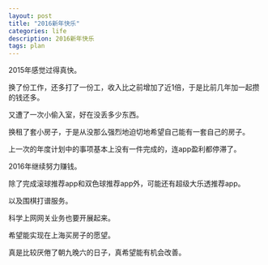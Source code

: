```yaml
---
layout: post
title: "2016新年快乐"
categories: life
description: 2016新年快乐
tags: plan
---
```

2015年感觉过得真快。

换了份工作，还多打了一份工，收入比之前增加了近1倍，于是比前几年加一起攒的钱还多。

又遭了一次小偷入室，好在没丢多少东西。

换租了套小房子，于是从没那么强烈地迫切地希望自己能有一套自己的房子。

上一次的年度计划中的事项基本上没有一件完成的，连app盈利都停滞了。

2016年继续努力赚钱。

除了完成滚球推荐app和双色球推荐app外，可能还有超级大乐透推荐app。

以及围棋打谱服务。

科学上网网关业务也要开展起来。

希望能实现在上海买房子的愿望。

真是比较厌倦了朝九晚六的日子，真希望能有机会改善。